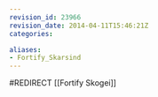 ```yaml
---
revision_id: 23966
revision_date: 2014-04-11T15:46:21Z
categories:

aliases:
- Fortify_Skarsind
---
```


#REDIRECT [[Fortify Skogei]]